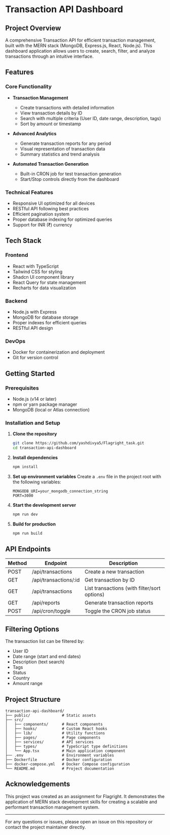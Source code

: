# Transaction API Dashboard


## Project Overview

A comprehensive Transaction API for efficient transaction management, built with the MERN stack (MongoDB, Express.js, React, Node.js). This dashboard application allows users to create, search, filter, and analyze transactions through an intuitive interface.

## Features

### Core Functionality
- **Transaction Management**
  - Create transactions with detailed information
  - View transaction details by ID
  - Search with multiple criteria (User ID, date range, description, tags)
  - Sort by amount or timestamp

- **Advanced Analytics**
  - Generate transaction reports for any period
  - Visual representation of transaction data
  - Summary statistics and trend analysis

- **Automated Transaction Generation**
  - Built-in CRON job for test transaction generation
  - Start/Stop controls directly from the dashboard

### Technical Features
- Responsive UI optimized for all devices
- RESTful API following best practices
- Efficient pagination system
- Proper database indexing for optimized queries
- Support for INR (₹) currency

## Tech Stack

### Frontend
- React with TypeScript
- Tailwind CSS for styling
- Shadcn UI component library
- React Query for state management
- Recharts for data visualization

### Backend
- Node.js with Express
- MongoDB for database storage
- Proper indexes for efficient queries
- RESTful API design

### DevOps
- Docker for containerization and deployment
- Git for version control

## Getting Started

### Prerequisites
- Node.js (v14 or later)
- npm or yarn package manager
- MongoDB (local or Atlas connection)

### Installation and Setup

1. **Clone the repository**
   ```bash
   git clone https://github.com/yashdivya5/Flagright_task.git
   cd transaction-api-dashboard
   ```

2. **Install dependencies**
   ```bash
   npm install
   ```

3. **Set up environment variables**
   Create a `.env` file in the project root with the following variables:
   ```
   MONGODB_URI=your_mongodb_connection_string
   PORT=3000
   ```

4. **Start the development server**
   ```bash
   npm run dev
   ```

5. **Build for production**
   ```bash
   npm run build
   ```

## API Endpoints

| Method | Endpoint | Description |
|--------|----------|-------------|
| POST | /api/transactions | Create a new transaction |
| GET | /api/transactions/:id | Get transaction by ID |
| GET | /api/transactions | List transactions (with filter/sort options) |
| GET | /api/reports | Generate transaction reports |
| POST | /api/cron/toggle | Toggle the CRON job status |

## Filtering Options

The transaction list can be filtered by:
- User ID
- Date range (start and end dates)
- Description (text search)
- Tags
- Status
- Country
- Amount range

## Project Structure

```
transaction-api-dashboard/
├── public/              # Static assets
├── src/
│   ├── components/      # React components
│   ├── hooks/           # Custom React hooks
│   ├── lib/             # Utility functions
│   ├── pages/           # Page components
│   ├── services/        # API services
│   ├── types/           # TypeScript type definitions
│   └── App.tsx          # Main application component
├── .env                 # Environment variables
├── Dockerfile           # Docker configuration
├── docker-compose.yml   # Docker Compose configuration
└── README.md            # Project documentation
```


## Acknowledgements

This project was created as an assignment for Flagright. It demonstrates the application of MERN stack development skills for creating a scalable and performant transaction management system.

---

For any questions or issues, please open an issue on this repository or contact the project maintainer directly.
